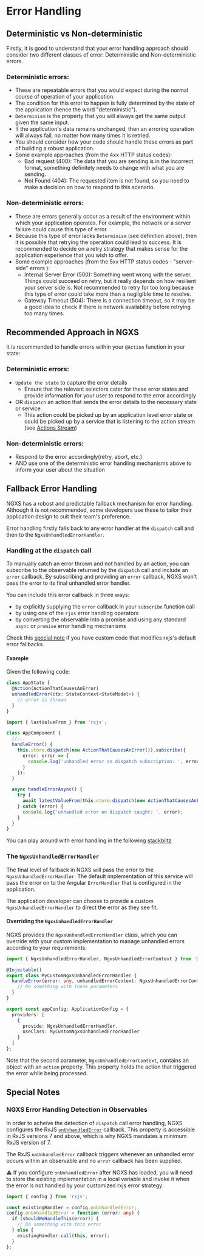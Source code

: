 # Error Handling

## Deterministic vs Non-deterministic

Firstly, it is good to understand that your error handling approach should consider two different classes of error: Deterministic and Non-deterministic errors.

### Deterministic errors:

- These are repeatable errors that you would expect during the normal course of operation of your application.
- The condition for this error to happen is fully determined by the state of the application (hence the word "deterministic").
- `Determinism` is the property that you will always get the same output given the same input.
- If the application's data remains unchanged, then an erroring operation will always fail, no matter how many times it is retried.
- You should consider how your code should handle these errors as part of building a robust application.
- Some example approaches (from the 4xx HTTP status codes):
  - Bad request (400): The data that you are sending is in the incorrect format, something definitely needs to change with what you are sending.
  - Not Found (404): The requested item is not found, so you need to make a decision on how to respond to this scenario.

### Non-deterministic errors:

- These are errors generally occur as a result of the environment within which your application operates. For example, the network or a server failure could cause this type of error.
- Because this type of error lacks `Determinism` (see definition above), then it is possible that retrying the operation could lead to success. It is recommended to decide on a retry strategy that makes sense for the application experience that you wish to offer.
- Some example approaches (from the 5xx HTTP status codes - "server-side" errors ):
  - Internal Server Error (500): Something went wrong with the server. Things could succeed on retry, but it really depends on how resilient your server side is. Not recommended to retry for too long because this type of error could take more than a negligible time to resolve.
  - Gateway Timeout (504): There is a connection timeout, so it may be a good idea to check if there is network availability before retrying too many times.

## Recommended Approach in NGXS

It is recommended to handle errors within your `@Action` function in your state:

### Deterministic errors:

- `Update the state` to capture the error details
  - Ensure that the relevant selectors cater for these error states and provide information for your user to respond to the error accordingly
- OR `dispatch` an action that sends the error details to the necessary state or service
  - This action could be picked up by an application level error state or could be picked up by a service that is listening to the action stream (see [Actions Stream](../actions/actions-stream.md))

### Non-deterministic errors:

- Respond to the error accordingly(retry, abort, etc.)
- AND use one of the deterministic error handling mechanisms above to inform your user about the situation

## Fallback Error Handling

NGXS has a robost and predictable fallback mechanism for error handling. Although it is not recommended, some developers use these to tailor their application design to suit their team's preference.

Error handling firstly falls back to any error handler at the `dispatch` call and then to the `NgxsUnhandledErrorHandler`.

### Handling at the `dispatch` call

To manually catch an error thrown and not handled by an action, you can subscribe to the observable returned by the `dispatch` call and include an `error` callback. By subscribing and providing an `error` callback, NGXS won't pass the error to its final unhandled error handler.

You can include this error callback in three ways:

- by explicitly supplying the `error` callback in your `subscribe` function call
- by using one of the `rjxs` error handling operators
- by converting the observable into a promise and using any standard `async` or `promise` error handling mechanisms

Check this [special note](#ngxs-error-handling-detection-in-observables) if you have custom code that modifies rxjs's default error fallbacks.

#### Example

Given the following code:

```ts
class AppState {
  @Action(ActionThatCausesAnError)
  unhandledError(ctx: StateContext<StateModel>) {
    // error is thrown
  }
}
```

```ts
import { lastValueFrom } from 'rxjs';

class AppComponent {
  //...
  handleError() {
    this.store.dispatch(new ActionThatCausesAnError()).subscribe({
      error: error => {
        console.log('unhandled error on dispatch subscription: ', error);
      }
    });
  }

  async handleErrorAsync() {
    try {
      await latestValueFrom(this.store.dispatch(new ActionThatCausesAnError()));
    } catch (error) {
      console.log('unhandled error on dispatch caught: ', error);
    }
  }
}
```

You can play around with error handling in the following [stackblitz](https://stackblitz.com/edit/ngxs-error-handling)

### The `NgxsUnhandledErrorHandler`

The final level of fallback in NGXS will pass the error to the `NgxsUnhandledErrorHandler`. The default implementation of this service will pass the error on to the Angular `ErrorHandler` that is configured in the application.

The application developer can choose to provide a custom `NgxsUnhandledErrorHandler` to direct the error as they see fit.

#### Overriding the `NgxsUnhandledErrorHandler`

NGXS provides the `NgxsUnhandledErrorHandler` class, which you can override with your custom implementation to manage unhandled errors according to your requirements:

```ts
import { NgxsUnhandledErrorHandler, NgxsUnhandledErrorContext } from '@ngxs/store';

@Injectable()
export class MyCustomNgxsUnhandledErrorHandler {
  handleError(error: any, unhandledErrorContext: NgxsUnhandledErrorContext): void {
    // Do something with these parameters
  }
}

export const appConfig: ApplicationConfig = {
  providers: [
    {
      provide: NgxsUnhandledErrorHandler,
      useClass: MyCustomNgxsUnhandledErrorHandler
    }
  ]
};
```

Note that the second parameter, `NgxsUnhandledErrorContext`, contains an object with an `action` property. This property holds the action that triggered the error while being processed.

## Special Notes

### NGXS Error Handling Detection in Observables

In order to acheive the detection of `dispatch` call error handling, NGXS configures the RxJS [`onUnhandledError`](https://rxjs.dev/api/index/interface/GlobalConfig#onUnhandledError) callback. This property is accessible in RxJS versions 7 and above, which is why NGXS mandates a minimum RxJS version of 7.

The RxJS `onUnhandledError` callback triggers whenever an unhandled error occurs within an observable and no `error` callback has been supplied.

:warning: If you configure `onUnhandledError` after NGXS has loaded, you will need to store the existing implementation in a local variable and invoke it when the error is not handled by your customized rxjs error strategy:

```ts
import { config } from 'rxjs';

const existingHandler = config.onUnhandledError;
config.onUnhandledError = function (error: any) {
  if (shouldWeHandleThis(error)) {
    // Do something with this error
  } else {
    existingHandler.call(this, error);
  }
};
```

